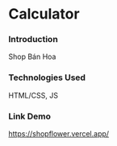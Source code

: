 # Calculator

### Introduction
Shop Bán Hoa

### Technologies Used 
HTML/CSS, JS

### Link Demo
https://shopflower.vercel.app/
